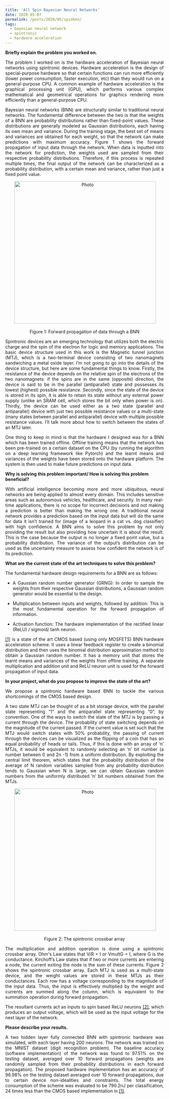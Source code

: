 ```yaml
---
title: 'All Spin Bayesian Neural Networks'
date: 2020-05-07
permalink: /posts/2020/05/spinbnn/
tags:
  - bayesian neural network
  - spintronic
  - hardware acceleration
---
```

**Briefly explain the problem you worked on.**
<p style='text-align: justify;'>
The problem I worked on is the hardware acceleration of Bayesian neural networks using spintronic devices. 
Hardware acceleration is the design of special-purpose hardware so that certain functions can run more efficiently (lower power consumption, faster execution, etc) than they would run on a general-purpose CPU. A common example of hardware acceleration is the graphical processing unit (GPU), which performs various complex mathematical and geometrical operations for graphics rendering more efficiently than a general-purpose CPU. </p>

<p style='text-align: justify;'>
Bayesian neural networks (BNN) are structurally similar to traditional neural networks. The fundamental difference between the two is that the weights of a BNN are probability distributions rather than fixed-point values. These distributions are generally modeled as Gaussian distributions, each having its own mean and variance. During the training stage, the best set of means and variances are obtained for each weight, so that the network can make predictions with maximum accuracy. Figure 1 shows the forward propagation of input data through the network. When data is inputted into the network for prediction, the weights used are sampled from their respective probability distributions. Therefore, if this process is repeated multiple times, the final output of the network can be characterized as a probability distribution, with a certain mean and variance, rather than just a fixed point value. </p>

<p align="center">
  <img src="https://akulmalhotra.github.io/files/spinbnn/network.jpg?raw=true" alt="Photo" style="width: 450px;"/> 
</p>

<p style='text-align: center;'>
Figure 1: Forward propagation of data through a BNN </p>

<p style='text-align: justify;'>
Spintronic devices are an emerging technology that utilizes both the electric charge and the spin of the electron for logic and memory applications. The basic device structure used in this work is the Magnetic tunnel junction (MTJ), which is a two-terminal device consisting of two nanomagnets sandwiching a metal oxide layer. I’m not going to go into the details of the device structure, but here are some fundamental things to know. Firstly, the resistance of the device depends on the relative spin of the electrons of the two nanomagnets: if the spins are in the same (opposite) direction, the device is said to be in the parallel (antiparallel) state and possesses its lowest (highest) possible resistance. Secondly, since the state of the device is stored in its spin, it is able to retain its state without any external power supply (unlike an SRAM cell, which stores the bit only when power is on). Thirdly, the device can be used either as a two state (parallel and antiparallel) device with just two possible resistance values or a multi-state (many states between parallel and antiparallel) device with multiple possible resistance values. I’ll talk more about how to switch between the states of an MTJ later. </p>      

<p style='text-align: justify;'>
One thing to keep in mind is that the hardware I designed was for a BNN which has been trained offline. Offline training means that the network has been pre-trained on a certain dataset on the CPU (by running the algorithm on a deep learning framework like Pytorch) and the learnt means and variances of the weights have been stored onto the hardware platform. The system is then used to make future predictions on input data. </p>
   
**Why is solving this problem important/ How is solving this problem beneficial?**

<p style='text-align: justify;'>
With artificial intelligence becoming more and more ubiquitous, neural networks are being applied to almost every domain. This includes sensitive areas such as autonomous vehicles, healthcare, and security. In many real-time applications, there is no scope for incorrect decisions and not making a prediction is better than making the wrong one. A traditional neural network provides a prediction based on the input data but will do the same for data it isn’t trained for (image of a leopard in a cat vs. dog classifier) with high confidence. A BNN aims to solve this problem by not only providing the result but also providing how uncertain it is about the result. This is the case because the output is no longer a fixed point value, but a probability distribution. The variance of the output’s distribution can be used as the uncertainty measure to assess how confident the network is of its prediction. </p>

**What are the current state of the art techniques to solve this problem?**

The fundamental hardware design requirements for a BNN are as follows:
- <p style='text-align: justify;'>A Gaussian random number generator (GRNG): In order to sample the weights from their respective Gaussian distributions, a Gaussian random generator would be essential to the design. </p>

- <p style='text-align: justify;'> Multiplication between inputs and weights, followed by addition: This is the most fundamental operation for the forward propagation of information. </p>

- <p style='text-align: justify;'> Activation function: The hardware implementation of the rectified linear (ReLU) / sigmoid/ tanh neuron. </p>

<p style='text-align: justify;'> <a href="https://dl.acm.org/doi/10.1145/3296957.3173212">[1]</a> is a state of the art CMOS based (using only MOSFETS) BNN hardware acceleration scheme. It uses a linear feedback register to create a binomial distribution and then uses the binomial distribution approximation method to obtain a Gaussian random number. It has a memory unit that stores the learnt means and variances of the weights from offline training. A separate multiplication and addition unit and ReLU neuron unit is used for the forward propagation of input data. </p>

**In your project, what do you propose to improve the state of the art?**

<p style='text-align: justify;'> We propose a spintronic hardware based BNN to tackle the various shortcomings of the CMOS based design.  </p> 

<p style='text-align: justify;'>
A two state MTJ can be thought of as a bit storage device, with the parallel state representing “1” and the antiparallel state representing “0”, by convention. One of the ways to switch the state of the MTJ is by passing a current through the device. The probability of state switching depends on the magnitude of the current passed. If the current value is set such that the MTJ would switch states with 50% probability, the passing of current through the devices can be visualized as the flipping of a coin that has an equal probability of heads or tails. Thus, if this is done with an array of ‘n’ MTJs, it would be equivalent to randomly selecting an ‘n’ bit number (a number between 0 and 2n -1) from a uniform distribution. By exploiting the central limit theorem, which states that the probability distribution of the average of N random variables sampled from any probability distribution tends to Gaussian when N is large, we can obtain Gaussian random numbers from the uniformly distributed ‘n’ bit numbers obtained from the MTJs. </p> 

<p align="center">
  <img src="https://akulmalhotra.github.io/files/spinbnn/crossbar.jpg?raw=true" alt="Photo" style="width: 450px;"/> 
</p>

<p style='text-align: center;'>
Figure 2: The spintronic crossbar array </p>

<p style='text-align: justify;'>
The multiplication and addition operation is done using a spintronic crossbar array. Ohm's Law states that V/R = I or VmultG = I, where G is the conductance. Kirchoff’s Law states that if two or more currents are entering a node, the current exiting the node is the sum of these currents. Figure 2 shows the spintronic crossbar array. Each MTJ is used as a multi-state device, and the weight values are stored in these MTJs as their conductances. Each row has a voltage corresponding to the magnitude of the input data. Thus, the input is effectively multiplied by the weight and currents are summed along the column, which is equivalent to the summation operation during forward propagation. </p>

<p style='text-align: justify;'>
The resultant currents act as inputs to spin based ReLU neurons <a href="https://ieeexplore.ieee.org/document/7470633">[2]</a>, which produces an output voltage, which will be used as the input voltage for the next layer of the network. </p>

**Please describe your results.**

<p style='text-align: justify;'>
A two hidden layer fully connected BNN with spintronic hardware was simulated, with each layer having 200 neurons. The network was trained on the MNIST dataset (digit recognition problem). The baseline accuracy (software implementation) of the network was found to 97.51% on the testing dataset, averaged over 10 forward propagations (weights are randomly sampled from their probability distributions in each forward propagation). The proposed hardware implementation has an accuracy of 96.98% on the testing dataset averaged over 10 forward propagations, due to certain device non-idealities and constraints. The total energy consumption of the scheme was evaluated to be 790.2nJ per classification, 24 times less than the CMOS based implementation in <a href="https://dl.acm.org/doi/10.1145/3296957.3173212">[1]</a>. </p>
